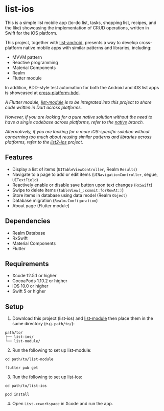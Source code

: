 # list-ios
This is a simple list mobile app 
(to-do list, tasks, shopping list, recipes, and the like) 
showcasing the implementation of CRUD operations, 
written in Swift for the iOS platform.

This project, 
together with [list-android](https://github.com/cyliong/list-android), 
presents a way to develop cross-platform native mobile apps 
with similar patterns and libraries, including:
- MVVM pattern
- Reactive programming
- Material Components
- Realm
- Flutter module

In addition, BDD-style test automation 
for both the Android and iOS list apps is showcased at 
[cross-platform-bdd](https://github.com/cyliong/cross-platform-bdd).

*A Flutter module, [list-module](https://github.com/cyliong/list-module)
is to be integrated into this project to share code written in Dart
across platforms.*

*However, if you are looking for a pure native solution 
without the need to have a single codebase across platforms, refer to 
the [native](https://github.com/cyliong/list-ios/tree/native) branch.*

*Alternatively, if you are looking for a more iOS-specific solution 
without concerning too much about reusing similar patterns 
and libraries across platforms, refer to 
the [list2-ios](https://github.com/cyliong/list2-ios) project.*

## Features
- Display a list of items (`UITableViewController`, Realm `Results`)
- Navigate to a page to add or edit items 
  (`UINavigationController`, segue, `UITextField`)
- Reactively enable or disable save button upon text changes (`RxSwift`)
- Swipe to delete items (`tableView(_:commit:forRowAt:)`)
- Store items in database using data model (Realm `Object`)
- Database migration (`Realm.Configuration`)
- About page (Flutter module)

## Dependencies
- Realm Database
- RxSwift
- Material Components
- Flutter

## Requirements
- Xcode 12.5.1 or higher
- CocoaPods 1.10.2 or higher
- iOS 10.0 or higher
- Swift 5 or higher

## Setup
1. Download this project (list-ios) and 
   [list-module](https://github.com/cyliong/list-module) 
   then place them in the same directory (e.g. `path/to/`):
```
path/to/
├── list-ios/
└── list-module/
```
2. Run the following to set up list-module:
```
cd path/to/list-module
```
```
flutter pub get
```
3. Run the following to set up list-ios:
```
cd path/to/list-ios
```
```
pod install
```
4. Open `List.xcworkspace` in Xcode and run the app.
